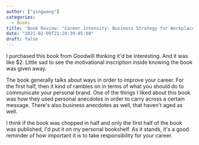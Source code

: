 ```yaml
---
author: ["yingwang"]
categories:
  - Books
title: 'Book Review: "Career Intensity: Business Strategy for Workplace Warriors and Entrepreneurs", by David V. Lorenzo'
date: "2021-02-09T21:20:39-05:00"
draft: false
---
```


I purchased this book from Goodwill thinking it'd be interesting. And it was
like $2. Little sad to see the motivational inscription inside knowing the book
was given away.

The book generally talks about ways in order to improve your career. For the
first half, then it kind of rambles on in terms of what you should do to
communicate your personal brand. One of the things I liked about this book was
how they used personal anecdotes in order to carry across a certain message.
There's also business anecdotes as well, that haven't aged as well.

I think if the book was chopped in half and only the first half of the book was
published, I'd put it on my personal bookshelf. As it stands, it's a good
reminder of how important it is to take responsibility for your career.
